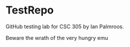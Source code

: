 # TestRepo
GitHub testing lab for CSC 305 by Ian Palmroos.

Beware the wrath of the very hungry emu
